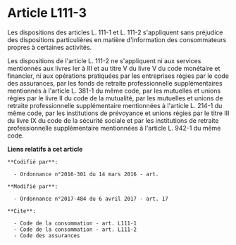 # Article L111-3

Les dispositions des articles L. 111-1 et L. 111-2 s'appliquent sans préjudice des dispositions particulières en matière
d'information des consommateurs propres à certaines activités.

Les dispositions de l'article L. 111-2 ne s'appliquent ni aux services mentionnés aux livres Ier à III et au titre V du livre
V du code monétaire et financier, ni aux opérations pratiquées par les entreprises régies par le code des assurances, par les
fonds de retraite professionnelle supplémentaires mentionnés à l'article L. 381-1 du même code, par les mutuelles et unions
régies par le livre II du code de la mutualité, par les mutuelles et unions de retraite professionnelle supplémentaire
mentionnées à l'article L. 214-1 du même code, par les institutions de prévoyance et unions régies par le titre III du livre
IX du code de la sécurité sociale et par les institutions de retraite professionnelle supplémentaire mentionnées à l'article
L. 942-1 du même code.

**Liens relatifs à cet article**

	**Codifié par**:

	  - Ordonnance n°2016-301 du 14 mars 2016 - art.

	**Modifié par**:

	  - Ordonnance n°2017-484 du 6 avril 2017 - art. 17

	**Cite**:

	  - Code de la consommation - art. L111-1
	  - Code de la consommation - art. L111-2
	  - Code des assurances

